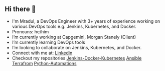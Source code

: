 ## Hi there 👋

- I'm Mradul, a DevOps Engineer with 3+ years of experience working on various DevOps tools e.g. Jenkins, Kubernetes, and Docker.
- Pronouns: he/him
- I’m currently working at Capgemini, Morgan Stanely (Client)
- I’m currently learning DevOps tools
- I’m looking to collaborate on Jenkins, Kubernetes, and Docker.
- Connect with me at: <a href="https://www.linkedin.com/in/mradulmalviya/">Linkedin</a>
- Checkout my repositories
<a href="https://github.com/MradulMalviya/Java-Jenkins-Docker-K8">Jenkins-Docker-Kubernetes</a>
<a href="https://github.com/MradulMalviya/Ansible">Ansible</a>
<a href="https://github.com/MradulMalviya/Terraform">Terrafrom</a>
<a href="https://github.com/MradulMalviya/Python">Python-Automations</a>

